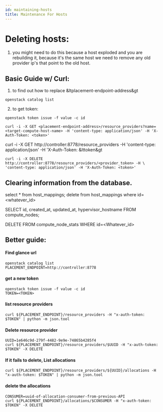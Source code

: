 ```yaml
---
id: maintaining-hosts
title: Maintenance For Hosts
---
```


# Deleting hosts:
1. you might need to do this because a host exploded and you are rebuilding it, because it's the same host we need to remove any old provider ip's that point to the old host.
## Basic Guide w/ Curl:
1.  to find out how to replace &ltplacement-endpoint-address&gt
```
openstack catalog list
```
2. to get token: 
```
openstack token issue -f value -c id
```
```
curl -i -X GET <placement-endpoint-address>/resource_providers?name=<target-compute-host-name> -H 'content-type: application/json' -H 'X-Auth-Token: <token>'
```
curl -i -X GET http://controller:8778/resource_providers -H 'content-type: application/json' -H 'X-Auth-Token: &lttoken&gt
```
curl -i -X DELETE http://controller:8778/resource_providers/<provider_token> -H \
'content-type: application/json' -H 'X-Auth-Token: <token>'
```
## Clearing information from the database.
select * from host_mappings;
delete from host_mappings where id=<whatever_id>

SELECT id, created_at, updated_at, hypervisor_hostname FROM compute_nodes;

DELETE FROM compute_node_stats WHERE id=<Whatever_id>

## Better guide:
#### Find glance url
```
openstack catalog list
PLACEMENT_ENDPOINT=http://controller:8778
```  
#### get a new token
```
openstack token issue -f value -c id
TOKEN=<TOKEN>
```
#### list resource providers
```
curl ${PLACEMENT_ENDPOINT}/resource_providers -H "x-auth-token: $TOKEN" | python -m json.tool
```
#### Delete resource provider
```
UUID=1e646c9d-279f-4482-9e9e-74865b4285f4
curl ${PLACEMENT_ENDPOINT}/resource_providers/$UUID -H "x-auth-token: $TOKEN" -X DELETE
```
#### If it fails to delete, List allocations
```
curl ${PLACEMENT_ENDPOINT}/resource_providers/${UUID}/allocations -H "x-auth-token: $TOKEN" | python -m json.tool
```
#### delete the allocations
```
CONSUMER=uuid-of-allocation-consumer-from-previous-API
curl ${PLACEMENT_ENDPOINT}/allocations/$CONSUMER -H "x-auth-token: $TOKEN" -X DELETE
```